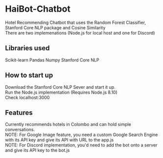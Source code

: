 # HaiBot-Chatbot
Hotel Recommending Chatbot that uses the Random Forest Classifier, Stanford Core NLP package and Cosine Similarity  
There are two implemenations (Node.js for local host and one for Discord)

## Libraries used
Scikit-learn
Pandas
Numpy
Stanford Core NLP


## How to start up
Download the Stanford Core NLP Sever and start it up.  
Run the Node.js implementation (Requires Node.js 8.10)  
Check localhost:3000  

## Features
Currently recommends hotels in Colombo and can hold simple conversations.  
NOTE: For Google Image feature, you need a custom Google Search Engine with its API key and give its API with URL to the app.js  
NOTE: For Discord implementation, you'd need to add the bot onto a server and give its API key to the bot.js
